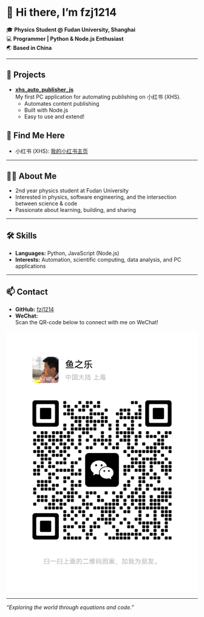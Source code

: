 # 👋 Hi there, I’m fzj1214

🎓 **Physics Student @ Fudan University, Shanghai**  
💻 **Programmer | Python & Node.js Enthusiast**  
🌏 **Based in China**

---

## 🚀 Projects

- **[xhs_auto_publisher_js](https://github.com/fzj1214/xhs_auto_publisher_js)**  
  My first PC application for automating publishing on 小红书 (XHS).  
  - Automates content publishing  
  - Built with Node.js  
  - Easy to use and extend!

## 👀 Find Me Here

- 小红书 (XHS): [我的小红书主页](https://www.xiaohongshu.com/user/profile/66839694000000000b031456?xsec_token=YBowq3Rwmt0VTbogDv-XoPOPoBHpQ3F6Dc2GCfCCM6YwE%3D&xsec_source=app_share&xhsshare=CopyLink&appuid=66839694000000000b031456&apptime=1752303374&share_id=7fb5731a9c834295b63c8deb27a0c6a2&share_channel=copy_link)

---

## 🧑‍🔬 About Me

- 2nd year physics student at Fudan University
- Interested in physics, software engineering, and the intersection between science & code
- Passionate about learning, building, and sharing

---

## 🛠️ Skills

- **Languages:** Python, JavaScript (Node.js)
- **Interests:** Automation, scientific computing, data analysis, and PC applications

---

## 📫 Contact

- **GitHub:** [fzj1214](https://github.com/fzj1214)
- **WeChat:**  
  Scan the QR-code below to connect with me on WeChat!

![image1](https://github.com/fzj1214/fzj1214/blob/main/9bb4d8fd0f2eb8269066c5ac1c868c1c.jpg)

---

*“Exploring the world through equations and code.”*
